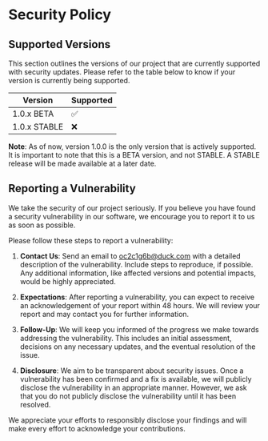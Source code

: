 # Security Policy

## Supported Versions

This section outlines the versions of our project that are currently supported with security updates. Please refer to the table below to know if your version is currently being supported.

| Version      | Supported          |
| -------      | ------------------ |
| 1.0.x BETA   | :white_check_mark: |
| 1.0.x STABLE       | :x:                |

**Note**: As of now, version 1.0.0 is the only version that is actively supported. It is important to note that this is a BETA version, and not STABLE. A STABLE release will be made available at a later date.

## Reporting a Vulnerability

We take the security of our project seriously. If you believe you have found a security vulnerability in our software, we encourage you to report it to us as soon as possible.

Please follow these steps to report a vulnerability:

1. **Contact Us**: Send an email to [oc2c1g6b@duck.com](mailto:oc2c1g6b@duck.com) with a detailed description of the vulnerability. Include steps to reproduce, if possible. Any additional information, like affected versions and potential impacts, would be highly appreciated.

2. **Expectations**: After reporting a vulnerability, you can expect to receive an acknowledgement of your report within 48 hours. We will review your report and may contact you for further information.

3. **Follow-Up**: We will keep you informed of the progress we make towards addressing the vulnerability. This includes an initial assessment, decisions on any necessary updates, and the eventual resolution of the issue.

4. **Disclosure**: We aim to be transparent about security issues. Once a vulnerability has been confirmed and a fix is available, we will publicly disclose the vulnerability in an appropriate manner. However, we ask that you do not publicly disclose the vulnerability until it has been resolved.

We appreciate your efforts to responsibly disclose your findings and will make every effort to acknowledge your contributions.
